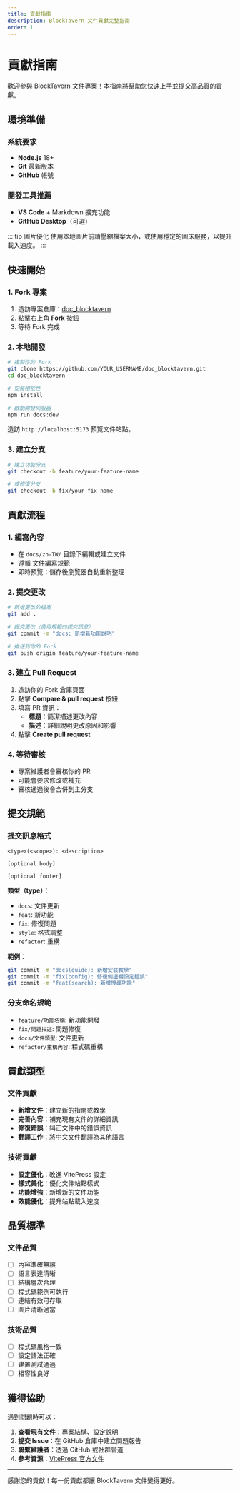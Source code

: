 ```yaml
---
title: 貢獻指南
description: BlockTavern 文件貢獻完整指南
order: 1
---
```


# 貢獻指南

歡迎參與 BlockTavern 文件專案！本指南將幫助您快速上手並提交高品質的貢獻。

## 環境準備

### 系統要求

- **Node.js** 18+ 
- **Git** 最新版本
- **GitHub** 帳號

### 開發工具推薦

- **VS Code** + Markdown 擴充功能
- **GitHub Desktop**（可選）

::: tip 圖片優化
使用本地圖片前請壓縮檔案大小，或使用穩定的圖床服務，以提升載入速度。
:::

## 快速開始

### 1. Fork 專案

1. 造訪專案倉庫：[doc_blocktavern](https://github.com/Re0XIAOPA/doc_blocktavern)
2. 點擊右上角 **Fork** 按鈕
3. 等待 Fork 完成

### 2. 本地開發

```bash
# 複製你的 Fork
git clone https://github.com/YOUR_USERNAME/doc_blocktavern.git
cd doc_blocktavern

# 安裝相依性
npm install

# 啟動開發伺服器
npm run docs:dev
```

造訪 `http://localhost:5173` 預覽文件站點。

### 3. 建立分支

```bash
# 建立功能分支
git checkout -b feature/your-feature-name

# 或修復分支
git checkout -b fix/your-fix-name
```

## 貢獻流程

### 1. 編寫內容

- 在 `docs/zh-TW/` 目錄下編輯或建立文件
- 遵循 [文件編寫規範](./writing-docs.md)
- 即時預覽：儲存後瀏覽器自動重新整理

### 2. 提交更改

```bash
# 新增更改的檔案
git add .

# 提交更改（使用規範的提交訊息）
git commit -m "docs: 新增新功能說明"

# 推送到你的 Fork
git push origin feature/your-feature-name
```

### 3. 建立 Pull Request

1. 造訪你的 Fork 倉庫頁面
2. 點擊 **Compare & pull request** 按鈕
3. 填寫 PR 資訊：
   - **標題**：簡潔描述更改內容
   - **描述**：詳細說明更改原因和影響
4. 點擊 **Create pull request**

### 4. 等待審核

- 專案維護者會審核你的 PR
- 可能會要求修改或補充
- 審核通過後會合併到主分支

## 提交規範

### 提交訊息格式

```
<type>(<scope>): <description>

[optional body]

[optional footer]
```

**類型（type）**：
- `docs`: 文件更新
- `feat`: 新功能
- `fix`: 修復問題
- `style`: 格式調整
- `refactor`: 重構

**範例**：
```bash
git commit -m "docs(guide): 新增安裝教學"
git commit -m "fix(config): 修復側邊欄設定錯誤"
git commit -m "feat(search): 新增搜尋功能"
```

### 分支命名規範

- `feature/功能名稱`: 新功能開發
- `fix/問題描述`: 問題修復
- `docs/文件類型`: 文件更新
- `refactor/重構內容`: 程式碼重構

## 貢獻類型

### 文件貢獻

- **新增文件**：建立新的指南或教學
- **完善內容**：補充現有文件的詳細資訊
- **修復錯誤**：糾正文件中的錯誤資訊
- **翻譯工作**：將中文文件翻譯為其他語言

### 技術貢獻

- **設定優化**：改進 VitePress 設定
- **樣式美化**：優化文件站點樣式
- **功能增強**：新增新的文件功能
- **效能優化**：提升站點載入速度

## 品質標準

### 文件品質

- [ ] 內容準確無誤
- [ ] 語言表達清晰
- [ ] 結構層次合理
- [ ] 程式碼範例可執行
- [ ] 連結有效可存取
- [ ] 圖片清晰適當

### 技術品質

- [ ] 程式碼風格一致
- [ ] 設定語法正確
- [ ] 建置測試通過
- [ ] 相容性良好

## 獲得協助

遇到問題時可以：

1. **查看現有文件**：[專案結構](./project-structure.md)、[設定說明](./configuration.md)
2. **提交 Issue**：在 GitHub 倉庫中建立問題報告
3. **聯繫維護者**：透過 GitHub 或社群管道
4. **參考資源**：[VitePress 官方文件](https://vitepress.dev/)

---

感謝您的貢獻！每一份貢獻都讓 BlockTavern 文件變得更好。

<Contributors />

<GitHistoryInformation />